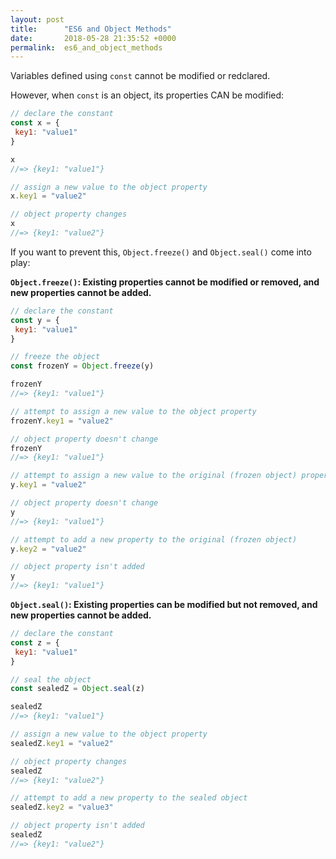 ```yaml
---
layout: post
title:      "ES6 and Object Methods"
date:       2018-05-28 21:35:52 +0000
permalink:  es6_and_object_methods
---
```



Variables defined using `const` cannot be modified or redclared. 

However, when `const` is an object, its properties CAN be modified:
```javascript
// declare the constant
const x = {
 key1: "value1"
}

x 
//=> {key1: "value1"}

// assign a new value to the object property
x.key1 = "value2"

// object property changes
x 
//=> {key1: "value2"}
```

If you want to prevent this, `Object.freeze()` and `Object.seal()` come into play:

**`Object.freeze()`: Existing properties cannot be modified or removed, and new properties cannot be added.**

```javascript
// declare the constant
const y = {
 key1: "value1"
}

// freeze the object
const frozenY = Object.freeze(y)

frozenY 
//=> {key1: "value1"}

// attempt to assign a new value to the object property
frozenY.key1 = "value2"

// object property doesn't change
frozenY 
//=> {key1: "value1"}

// attempt to assign a new value to the original (frozen object) property
y.key1 = "value2"

// object property doesn't change
y 
//=> {key1: "value1"}

// attempt to add a new property to the original (frozen object)
y.key2 = "value2"

// object property isn't added
y 
//=> {key1: "value1"}
```

**`Object.seal()`: Existing properties can be modified but not removed, and new properties cannot be added.**

```javascript
// declare the constant
const z = {
 key1: "value1"
}

// seal the object
const sealedZ = Object.seal(z)

sealedZ
//=> {key1: "value1"}

// assign a new value to the object property
sealedZ.key1 = "value2"

// object property changes
sealedZ
//=> {key1: "value2"}

// attempt to add a new property to the sealed object
sealedZ.key2 = "value3"

// object property isn't added
sealedZ
//=> {key1: "value2"}
```

